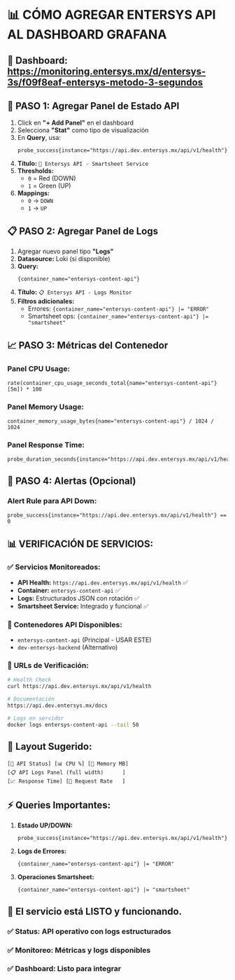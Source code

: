 # 📊 CÓMO AGREGAR ENTERSYS API AL DASHBOARD GRAFANA

## 🎯 **Dashboard:** https://monitoring.entersys.mx/d/entersys-3s/f09f8eaf-entersys-metodo-3-segundos

## 🔧 **PASO 1: Agregar Panel de Estado API**

1. Click en **"+ Add Panel"** en el dashboard
2. Selecciona **"Stat"** como tipo de visualización
3. En **Query**, usa:
   ```promql
   probe_success{instance="https://api.dev.entersys.mx/api/v1/health"}
   ```
4. **Título:** `🔗 Entersys API - Smartsheet Service`
5. **Thresholds:**
   - `0` = Red (DOWN)
   - `1` = Green (UP)
6. **Mappings:**
   - `0` → `DOWN`
   - `1` → `UP`

## 📋 **PASO 2: Agregar Panel de Logs**

1. Agregar nuevo panel tipo **"Logs"**
2. **Datasource:** Loki (si disponible)
3. **Query:**
   ```logql
   {container_name="entersys-content-api"}
   ```
4. **Título:** `📋 Entersys API - Logs Monitor`
5. **Filtros adicionales:**
   - Errores: `{container_name="entersys-content-api"} |= "ERROR"`
   - Smartsheet ops: `{container_name="entersys-content-api"} |= "smartsheet"`

## 📈 **PASO 3: Métricas del Contenedor**

### Panel CPU Usage:
```promql
rate(container_cpu_usage_seconds_total{name="entersys-content-api"}[5m]) * 100
```

### Panel Memory Usage:
```promql
container_memory_usage_bytes{name="entersys-content-api"} / 1024 / 1024
```

### Panel Response Time:
```promql
probe_duration_seconds{instance="https://api.dev.entersys.mx/api/v1/health"}
```

## 🚨 **PASO 4: Alertas** (Opcional)

### Alert Rule para API Down:
```promql
probe_success{instance="https://api.dev.entersys.mx/api/v1/health"} == 0
```

## 📊 **VERIFICACIÓN DE SERVICIOS:**

### ✅ **Servicios Monitoreados:**
- **API Health:** `https://api.dev.entersys.mx/api/v1/health` ✅
- **Container:** `entersys-content-api` ✅
- **Logs:** Estructurados JSON con rotación ✅
- **Smartsheet Service:** Integrado y funcional ✅

### 📍 **Contenedores API Disponibles:**
- `entersys-content-api` (Principal - USAR ESTE)
- `dev-entersys-backend` (Alternativo)

### 🔗 **URLs de Verificación:**
```bash
# Health Check
curl https://api.dev.entersys.mx/api/v1/health

# Documentación
https://api.dev.entersys.mx/docs

# Logs en servidor
docker logs entersys-content-api --tail 50
```

## 🎨 **Layout Sugerido:**

```
[🔗 API Status] [📊 CPU %] [💾 Memory MB]
[📋 API Logs Panel (full width)      ]
[📈 Response Time] [🔄 Request Rate   ]
```

## ⚡ **Queries Importantes:**

1. **Estado UP/DOWN:**
   ```promql
   probe_success{instance="https://api.dev.entersys.mx/api/v1/health"}
   ```

2. **Logs de Errores:**
   ```logql
   {container_name="entersys-content-api"} |= "ERROR"
   ```

3. **Operaciones Smartsheet:**
   ```logql
   {container_name="entersys-content-api"} |= "smartsheet"
   ```

## 🚀 **El servicio está LISTO y funcionando.**

### ✅ **Status:** API operativo con logs estructurados
### ✅ **Monitoreo:** Métricas y logs disponibles
### ✅ **Dashboard:** Listo para integrar